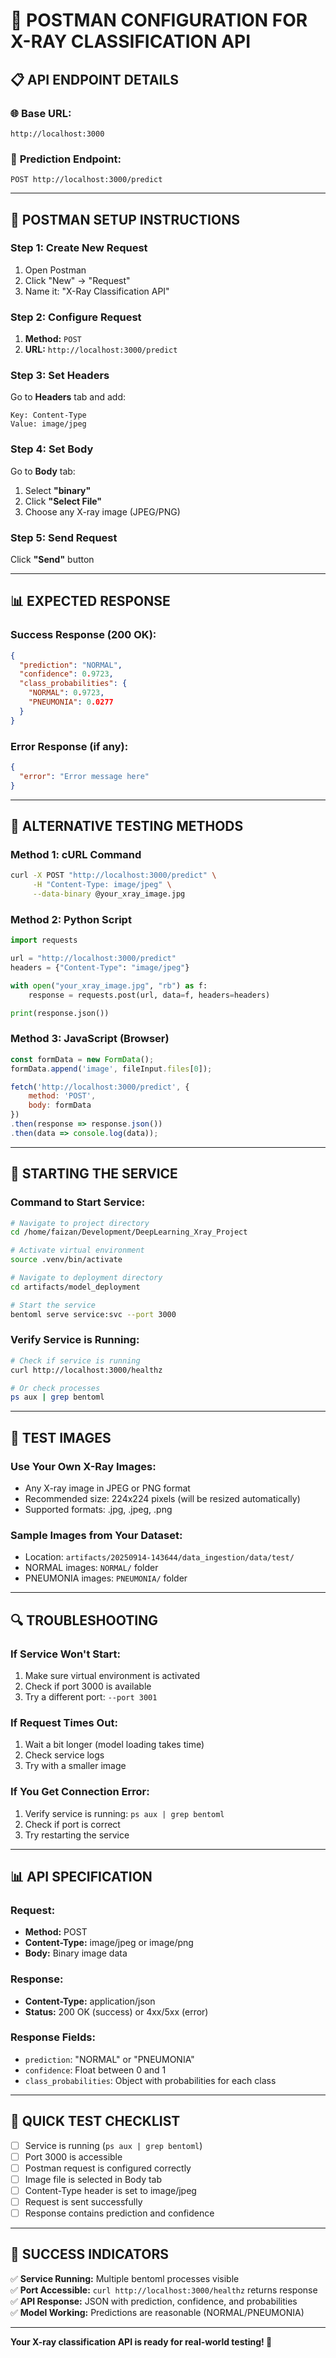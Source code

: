 # 🚀 POSTMAN CONFIGURATION FOR X-RAY CLASSIFICATION API

## 📋 **API ENDPOINT DETAILS**

### 🌐 **Base URL:**
```
http://localhost:3000
```

### 🔧 **Prediction Endpoint:**
```
POST http://localhost:3000/predict
```

---

## 📱 **POSTMAN SETUP INSTRUCTIONS**

### **Step 1: Create New Request**
1. Open Postman
2. Click "New" → "Request"
3. Name it: "X-Ray Classification API"

### **Step 2: Configure Request**
1. **Method:** `POST`
2. **URL:** `http://localhost:3000/predict`

### **Step 3: Set Headers**
Go to **Headers** tab and add:
```
Key: Content-Type
Value: image/jpeg
```

### **Step 4: Set Body**
Go to **Body** tab:
1. Select **"binary"**
2. Click **"Select File"**
3. Choose any X-ray image (JPEG/PNG)

### **Step 5: Send Request**
Click **"Send"** button

---

## 📊 **EXPECTED RESPONSE**

### **Success Response (200 OK):**
```json
{
  "prediction": "NORMAL",
  "confidence": 0.9723,
  "class_probabilities": {
    "NORMAL": 0.9723,
    "PNEUMONIA": 0.0277
  }
}
```

### **Error Response (if any):**
```json
{
  "error": "Error message here"
}
```

---

## 🔧 **ALTERNATIVE TESTING METHODS**

### **Method 1: cURL Command**
```bash
curl -X POST "http://localhost:3000/predict" \
     -H "Content-Type: image/jpeg" \
     --data-binary @your_xray_image.jpg
```

### **Method 2: Python Script**
```python
import requests

url = "http://localhost:3000/predict"
headers = {"Content-Type": "image/jpeg"}

with open("your_xray_image.jpg", "rb") as f:
    response = requests.post(url, data=f, headers=headers)

print(response.json())
```

### **Method 3: JavaScript (Browser)**
```javascript
const formData = new FormData();
formData.append('image', fileInput.files[0]);

fetch('http://localhost:3000/predict', {
    method: 'POST',
    body: formData
})
.then(response => response.json())
.then(data => console.log(data));
```

---

## 🚀 **STARTING THE SERVICE**

### **Command to Start Service:**
```bash
# Navigate to project directory
cd /home/faizan/Development/DeepLearning_Xray_Project

# Activate virtual environment
source .venv/bin/activate

# Navigate to deployment directory
cd artifacts/model_deployment

# Start the service
bentoml serve service:svc --port 3000
```

### **Verify Service is Running:**
```bash
# Check if service is running
curl http://localhost:3000/healthz

# Or check processes
ps aux | grep bentoml
```

---

## 📁 **TEST IMAGES**

### **Use Your Own X-Ray Images:**
- Any X-ray image in JPEG or PNG format
- Recommended size: 224x224 pixels (will be resized automatically)
- Supported formats: .jpg, .jpeg, .png

### **Sample Images from Your Dataset:**
- Location: `artifacts/20250914-143644/data_ingestion/data/test/`
- NORMAL images: `NORMAL/` folder
- PNEUMONIA images: `PNEUMONIA/` folder

---

## 🔍 **TROUBLESHOOTING**

### **If Service Won't Start:**
1. Make sure virtual environment is activated
2. Check if port 3000 is available
3. Try a different port: `--port 3001`

### **If Request Times Out:**
1. Wait a bit longer (model loading takes time)
2. Check service logs
3. Try with a smaller image

### **If You Get Connection Error:**
1. Verify service is running: `ps aux | grep bentoml`
2. Check if port is correct
3. Try restarting the service

---

## 📊 **API SPECIFICATION**

### **Request:**
- **Method:** POST
- **Content-Type:** image/jpeg or image/png
- **Body:** Binary image data

### **Response:**
- **Content-Type:** application/json
- **Status:** 200 OK (success) or 4xx/5xx (error)

### **Response Fields:**
- `prediction`: "NORMAL" or "PNEUMONIA"
- `confidence`: Float between 0 and 1
- `class_probabilities`: Object with probabilities for each class

---

## 🎯 **QUICK TEST CHECKLIST**

- [ ] Service is running (`ps aux | grep bentoml`)
- [ ] Port 3000 is accessible
- [ ] Postman request is configured correctly
- [ ] Image file is selected in Body tab
- [ ] Content-Type header is set to image/jpeg
- [ ] Request is sent successfully
- [ ] Response contains prediction and confidence

---

## 🎉 **SUCCESS INDICATORS**

✅ **Service Running:** Multiple bentoml processes visible  
✅ **Port Accessible:** `curl http://localhost:3000/healthz` returns response  
✅ **API Response:** JSON with prediction, confidence, and probabilities  
✅ **Model Working:** Predictions are reasonable (NORMAL/PNEUMONIA)  

---

**Your X-ray classification API is ready for real-world testing! 🚀**
